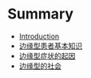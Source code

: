 # Summary

* [Introduction](README.md)
* [边缘型患者基本知识](chapter1.md)
* [边缘型症状的起因](chapter2.md)
* [边缘型的社会](chapter3.md)

